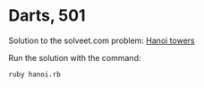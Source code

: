 Darts, 501
==========

Solution to the solveet.com problem: [Hanoi towers](http://www.solveet.com/exercises/Torres-de-Hannoi/72)

Run the solution with the command:

	ruby hanoi.rb

